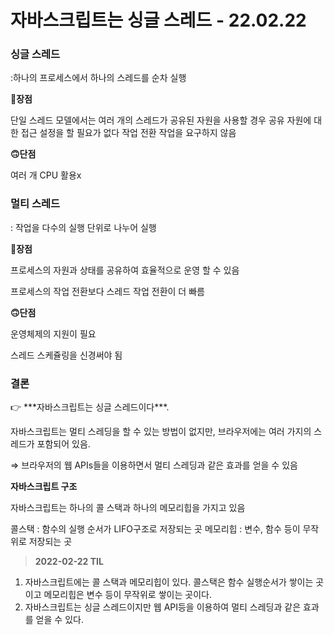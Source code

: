 # 자바스크립트는 싱글 스레드 - 22.02.22

### 싱글 스레드

:하나의 프로세스에서 하나의 스레드를 순차 실행

🙂**장점**

단일 스레드 모델에서는 여러 개의 스레드가 공유된 자원을 사용할 경우 공유 자원에 대한 접근 설정을 할 필요가 없다
작업 전환 작업을 요구하지 않음

**🙃단점**

여러 개 CPU 활용x

### 멀티 스레드

: 작업을 다수의 실행 단위로 나누어 실행

🙂**장점**

프로세스의 자원과 상태를 공유하여 효율적으로 운영 할 수 있음

프로세스의 작업 전환보다 스레드 작업 전환이 더 빠름

**🙃단점**

운영체제의 지원이 필요

스레드 스케쥴링을 신경써야 됨

### **결론**

<aside>
👉 ***자바스크립트는 싱글 스레드이다***.

</aside>

자바스크립트는 멀티 스레딩을 할 수 있는 방법이 없지만, 브라우저에는 여러 가지의 스레드가 포함되어 있음. 

⇒ 브라우저의 웹 APIs들을 이용하면서 멀티 스레딩과 같은 효과를 얻을 수 있음

**자바스크립트 구조**

자바스크립트는 하나의 콜 스택과 하나의 메모리힙을 가지고 있음

콜스택 : 함수의 실행 순서가 LIFO구조로 저장되는 곳
메모리힙 : 변수, 함수 등이 무작위로 저장되는 곳

> **2022-02-22 TIL**
1. 자바스크립트에는 콜 스택과 메모리힙이 있다. 콜스택은 함수 실행순서가 쌓이는 곳이고 메모리힙은 변수 등이 무작위로 쌓이는 곳이다.
2. 자바스크립트는 싱글 스레드이지만 웹 API등을 이용하여 멀티 스레딩과 같은 효과를 얻을 수 있다.
>